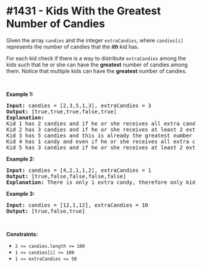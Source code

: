 # \#1431 - Kids With the Greatest Number of Candies
<p>Given the array <code>candies</code> and the integer <code>extraCandies</code>, where <code>candies[i]</code> represents the number of candies that the <strong><em>ith</em></strong> kid has.</p>

<p>For each kid check if there is a way to distribute <code>extraCandies</code> among the kids such that he or she can have the <strong>greatest</strong> number of candies among them.&nbsp;Notice that multiple kids can have the <strong>greatest</strong> number of candies.</p>

<p>&nbsp;</p>
<p><strong>Example 1:</strong></p>

<pre>
<strong>Input:</strong> candies = [2,3,5,1,3], extraCandies = 3
<strong>Output:</strong> [true,true,true,false,true] 
<strong>Explanation:</strong> 
Kid 1 has 2 candies and if he or she receives all extra candies (3) will have 5 candies --- the greatest number of candies among the kids. 
Kid 2 has 3 candies and if he or she receives at least 2 extra candies will have the greatest number of candies among the kids. 
Kid 3 has 5 candies and this is already the greatest number of candies among the kids. 
Kid 4 has 1 candy and even if he or she receives all extra candies will only have 4 candies. 
Kid 5 has 3 candies and if he or she receives at least 2 extra candies will have the greatest number of candies among the kids. 
</pre>

<p><strong>Example 2:</strong></p>

<pre>
<strong>Input:</strong> candies = [4,2,1,1,2], extraCandies = 1
<strong>Output:</strong> [true,false,false,false,false] 
<strong>Explanation:</strong> There is only 1 extra candy, therefore only kid 1 will have the greatest number of candies among the kids regardless of who takes the extra candy.
</pre>

<p><strong>Example 3:</strong></p>

<pre>
<strong>Input:</strong> candies = [12,1,12], extraCandies = 10
<strong>Output:</strong> [true,false,true]
</pre>

<p>&nbsp;</p>
<p><strong>Constraints:</strong></p>

<ul>
	<li><code>2 &lt;= candies.length &lt;= 100</code></li>
	<li><code>1 &lt;= candies[i] &lt;= 100</code></li>
	<li><code>1 &lt;= extraCandies &lt;= 50</code></li>
</ul>